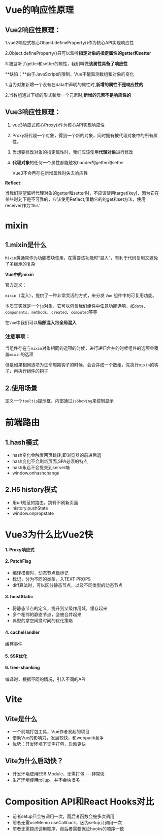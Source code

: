 # Vue的响应性原理

## **Vue2响应性原理：**

1.vue2响应式核心Object.defineProperty()作为核心API实现响应性

2.Object.defineProperty()只可以监听**指定对象的指定属性的getter和setter**

3.被监听了getter和setter的属性，我们叫做**该属性具备了响应性**

**缺陷：**由于JavaScript的限制，Vue不能监测数组和对象的变化

1.当为对象新增一个没有在data中声明的属性时,**新增的属性不是响应性的**

2.当数组通过下标的形式新增一个元素时,**新增的元素不是响应性的**

## **Vue3响应性原理：**

1. vue3响应式核心Proxy()作为核心API实现响应性

2. Proxy将代理一个对象，得到一个新的对象，同时拥有被代理对象中的所有属性。

3. 当想要修改对象的指定属性时，我们应该使用**代理对象**进行修改

4. **代理对象**的任何一个属性都能触发hander的getter和setter

   Vue3不会再存在新增属性时失去响应性

**Reflect:**

当我们期望监听代理对象的getter和setter时，不应该使用target[key]，因为它在某些时刻下是不可靠的，应该使用Reflect,借助它的的get和set方法，使用receiver作为‘this’

# mixin

## **1.mixin是什么**

`Mixin`类通常作为功能模块使用，在需要该功能时“混入”，有利于代码复用又避免了多继承的复杂

**Vue中的mixin**

官方定义：

`mixin`（混入），提供了一种非常灵活的方式，来分发 `Vue` 组件中的可复用功能。

本质其实就是一个`js`对象，它可以包含我们组件中任意功能选项，如`data`、`components`、`methods`、`created`、`computed`等等

在`Vue`中我们可以**局部混入**跟**全局混入**

### 注意事项：

当组件存在与`mixin`对象相同的选项的时候，进行递归合并的时候组件的选项会覆盖`mixin`的选项

但是如果相同选项为生命周期钩子的时候，会合并成一个数组，先执行`mixin`的钩子，再执行组件的钩子

## 2.使用场景

定义一个`tooltip`提示框，内部通过`isShowing`来控制显示

# 前端路由

## 1.hash模式

- hash变化会触发网页跳转,即浏览器的前进后退
- hash变化不会刷新页面,SPA必须的特点
- hash永远不会提交到server端
- window.onhashchange

## 2.H5 history模式

- 用url规范的路由，跳转不刷新页面
- history.pushState
- window.onpropstate		
																													
# Vue3为什么比Vue2快

#### 1.  Proxy响应式
#### 2.  PatchFlag
- 编译模板时，动态节点做标记
- 标记，分为不同的类型，入TEXT PROPS
- diff算法时，可以区分静态节点，以及不同类型的动态节点
#### 3.  hoistStatic

- 将静态节点的定义，提升到父级作用域，缓存起来
- 多个相邻的静态节点，会被合并起来
- 典型的拿空间换时间的优化策略

#### 4.  cacheHandler

缓存事件

#### 5.  SSR优化
#### 6.  tree-shanking

编译时，根据不同的情况，引入不同的API



# Vite

## Vite是什么

- 一个前端打包工具，Vue作者发起的项目
- 借助Vue的影响力，发展较快，和webpack竞争
- 优势：开发环境下无需打包，启动更快

## Vite为什么启动快？

- 开发环境使用ES6 Module，无需打包 ---非常快
- 生产环境使用rollup，并不会快很多



# Composition API和React Hooks对比

- 前者setup只会被调用一次，而后者函数会被多次调用
- 前者无需useMemo useCallback，因为setup只调用一次
- 前者无需顾虑调用顺序，而后者需要保证hooks的顺序一致
